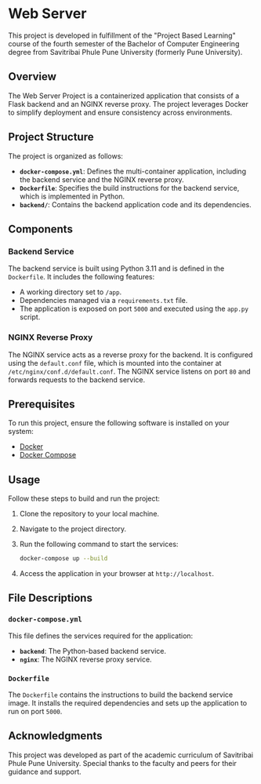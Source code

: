 # Web Server

This project is developed in fulfillment of the "Project Based Learning" course of the fourth semester of the Bachelor of Computer Engineering degree from Savitribai Phule Pune University (formerly Pune University).

## Overview

The Web Server Project is a containerized application that consists of a Flask backend and an NGINX reverse proxy. The project leverages Docker to simplify deployment and ensure consistency across environments.

## Project Structure

The project is organized as follows:

- **`docker-compose.yml`**: Defines the multi-container application, including the backend service and the NGINX reverse proxy.
- **`Dockerfile`**: Specifies the build instructions for the backend service, which is implemented in Python.
- **`backend/`**: Contains the backend application code and its dependencies.

## Components

### Backend Service

The backend service is built using Python 3.11 and is defined in the `Dockerfile`. It includes the following features:

- A working directory set to `/app`.
- Dependencies managed via a `requirements.txt` file.
- The application is exposed on port `5000` and executed using the `app.py` script.

### NGINX Reverse Proxy

The NGINX service acts as a reverse proxy for the backend. It is configured using the `default.conf` file, which is mounted into the container at `/etc/nginx/conf.d/default.conf`. The NGINX service listens on port `80` and forwards requests to the backend service.

## Prerequisites

To run this project, ensure the following software is installed on your system:

- [Docker](https://www.docker.com/)
- [Docker Compose](https://docs.docker.com/compose/)

## Usage

Follow these steps to build and run the project:

1. Clone the repository to your local machine.
2. Navigate to the project directory.
3. Run the following command to start the services:

   ```bash
   docker-compose up --build
   ```

4. Access the application in your browser at `http://localhost`.

## File Descriptions

### `docker-compose.yml`

This file defines the services required for the application:

- **`backend`**: The Python-based backend service.
- **`nginx`**: The NGINX reverse proxy service.

### `Dockerfile`

The `Dockerfile` contains the instructions to build the backend service image. It installs the required dependencies and sets up the application to run on port `5000`.

## Acknowledgments

This project was developed as part of the academic curriculum of Savitribai Phule Pune University. Special thanks to the faculty and peers for their guidance and support.